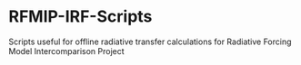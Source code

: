 # RFMIP-IRF-Scripts
Scripts useful for offline radiative transfer calculations for Radiative Forcing Model Intercomparison Project
